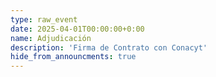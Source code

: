 ```yaml
---
type: raw_event
date: 2025-04-01T00:00:00+0:00
name: Adjudicación 
description: 'Firma de Contrato con Conacyt'
hide_from_announcments: true
---
```

